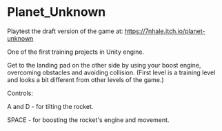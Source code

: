 # Planet_Unknown

Playtest the draft version of the game at:
https://7nhale.itch.io/planet-unknown

One of the first training projects in Unity engine.

Get to the landing pad on the other side by using your boost engine, overcoming obstacles and avoiding collision.
(First level is a training level and looks a bit different from other levels of the game.)

Controls:

A and D - for tilting the rocket.

SPACE - for boosting the rocket's engine and movement.
